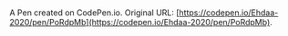 # 

A Pen created on CodePen.io. Original URL: [https://codepen.io/Ehdaa-2020/pen/PoRdpMb](https://codepen.io/Ehdaa-2020/pen/PoRdpMb).

